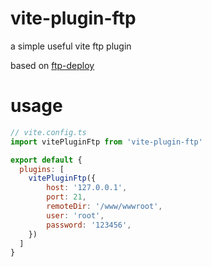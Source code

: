 # vite-plugin-ftp
a simple useful vite ftp plugin

based on [ftp-deploy](https://github.com/simonh1000/ftp-deploy)

# usage

```js
// vite.config.ts
import vitePluginFtp from 'vite-plugin-ftp'

export default {
  plugins: [
    vitePluginFtp({
        host: '127.0.0.1',
        port: 21,
        remoteDir: '/www/wwwroot',
        user: 'root',
        password: '123456',
    })
  ]
}
```
